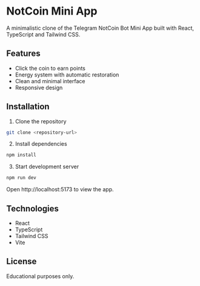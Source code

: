 # NotCoin Mini App

A minimalistic clone of the Telegram NotCoin Bot Mini App built with React, TypeScript and Tailwind CSS.

## Features

- Click the coin to earn points
- Energy system with automatic restoration
- Clean and minimal interface
- Responsive design

## Installation

1. Clone the repository
```bash
git clone <repository-url>
```

2. Install dependencies
```bash
npm install
```

3. Start development server
```bash
npm run dev
```

Open http://localhost:5173 to view the app.

## Technologies

- React
- TypeScript
- Tailwind CSS
- Vite

## License

Educational purposes only.
